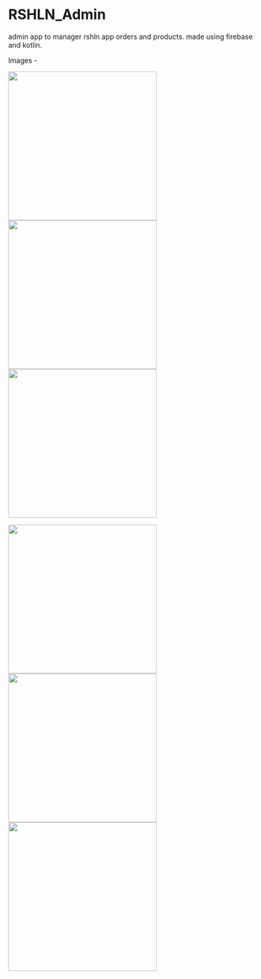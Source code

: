 # RSHLN_Admin
admin app to manager rshln app orders and products. made using firebase and kotlin.

Images - 

<img src="https://user-images.githubusercontent.com/68196125/146664312-77be87d4-8254-42cd-aeb6-628be360a82a.jpg" width="300">  <img src="https://user-images.githubusercontent.com/68196125/146664314-d22502c0-59b2-47c7-928a-06fd4d7f6fd2.jpg" width="300">   <img src="https://user-images.githubusercontent.com/68196125/146664316-e2a9958a-fbd5-434c-bb73-45de753f0878.jpg" width="300">








<img src="https://user-images.githubusercontent.com/68196125/146664317-0b73e469-c669-4006-8321-ede4d0e18f93.jpg" width="300">   <img src="https://user-images.githubusercontent.com/68196125/146664321-0d23820c-012e-4a3c-a727-94abc57f4523.jpg" width="300">  <img src="https://user-images.githubusercontent.com/68196125/146664322-d00dcaaf-ba38-48e6-9e0e-30d51c1e472f.jpg" width="300">
 








